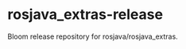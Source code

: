 rosjava_extras-release
======================

Bloom release repository for rosjava/rosjava_extras.
